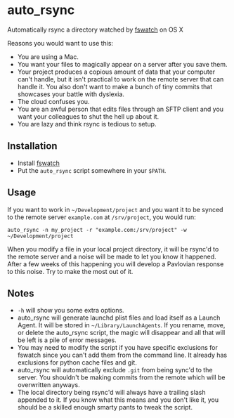 # auto_rsync
Automatically rsync a directory watched by [fswatch](https://github.com/emcrisostomo/fswatch) on OS X

Reasons you would want to use this:

- You are using a Mac.
- You want your files to magically appear on a server after you save them.
- Your project produces a copious amount of data that your computer can't
  handle, but it isn't practical to work on the remote server that can handle
  it. You also don't want to make a bunch of tiny commits that showcases your
  battle with dyslexia.
- The cloud confuses you.
- You are an awful person that edits files through an SFTP client and you want
  your colleagues to shut the hell up about it.
- You are lazy and think rsync is tedious to setup.

## Installation

- Install [fswatch](https://github.com/emcrisostomo/fswatch#getting-fswatch)
- Put the `auto_rsync` script somewhere in your `$PATH`.

## Usage

If you want to work in `~/Development/project` and you want it to be synced to
the remote server `example.com` at `/srv/project`, you would run:

`auto_rsync -n my_project -r "example.com:/srv/project" -w ~/Development/project`

When you modify a file in your local project directory, it will be rsync'd to
the remote server and a noise will be made to let you know it happened. After
a few weeks of this happening you will develop a Pavlovian response to this
noise. Try to make the most out of it.

## Notes

- `-h` will show you some extra options.
- auto_rsync will generate launchd plist files and load itself as a Launch
  Agent. It will be stored in `~/Library/LaunchAgents`. If you rename, move, or
  delete the auto_rsync script, the magic will disappear and all that will be
  left is a pile of error messages.
- You may need to modify the script if you have specific exclusions for fswatch
  since you can't add them from the command line. It already has exclusions for
  python cache files and git.
- auto_rsync will automatically exclude `.git` from being sync'd to the server.
  You shouldn't be making commits from the remote which will be overwritten
  anyways.
- The local directory being rsync'd will always have a trailing slash appended
  to it. If you know what this means and you don't like it, you should be a
  skilled enough smarty pants to tweak the script.
